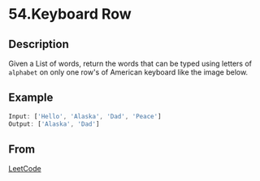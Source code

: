 # 54.Keyboard Row

## Description

Given a List of words, return the words that can be typed using letters of `alphabet` on only one row's of American keyboard like the image below.

## Example

```javascript
Input: ['Hello', 'Alaska', 'Dad', 'Peace']
Output: ['Alaska', 'Dad']
```

## From

[LeetCode](https://leetcode.com/problems/keyboard-row)

